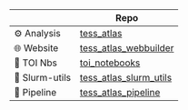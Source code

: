 
|                  | Repo     | 
|------------------|-----------|
| ⚙️  Analysis      | [tess_atlas](https://github.com/tess-atlas/tess_atlas)     | 
| 🌐 Website       | [tess_atlas_webbuilder](https://github.com/tess-atlas/tess_atlas_webbuilder)  | 
| 📒 TOI Nbs       | [toi_notebooks](https://github.com/tess-atlas/toi_notebooks)  | 
| 🚂 Slurm-utils   | [tess_atlas_slurm_utils](https://github.com/tess-atlas/tess_atlas_slurm_utils) | 
| 🔄 Pipeline      | [tess_atlas_pipeline](https://github.com/tess-atlas/tess_atlas_pipeline) | 
